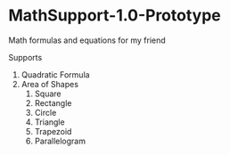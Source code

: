 # MathSupport-1.0-Prototype
Math formulas and equations for my friend

Supports

1. Quadratic Formula
2. Area of Shapes
    1. Square
    2. Rectangle
    3. Circle
    4. Triangle
    5. Trapezoid
    6. Parallelogram
